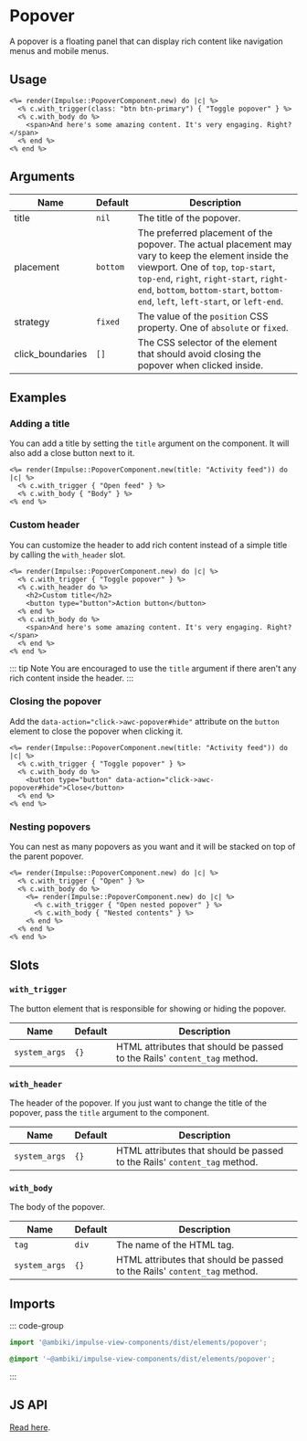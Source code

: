 # Popover

A popover is a floating panel that can display rich content like navigation menus and mobile menus.

## Usage

```erb
<%= render(Impulse::PopoverComponent.new) do |c| %>
  <% c.with_trigger(class: "btn btn-primary") { "Toggle popover" } %>
  <% c.with_body do %>
    <span>And here's some amazing content. It's very engaging. Right?</span>
  <% end %>
<% end %>
```

## Arguments

| Name             | Default   | Description                                                                                                                                                                                                                                                            |
| ------           | --------- | -------------                                                                                                                                                                                                                                                          |
| title            | `nil`     | The title of the popover.                                                                                                                                                                                                                                              |
| placement        | `bottom`  | The preferred placement of the popover. The actual placement may vary to keep the element inside the viewport. One of `top`, `top-start`, `top-end`, `right`, `right-start`, `right-end`, `bottom`, `bottom-start`, `bottom-end`, `left`, `left-start`, or `left-end`. |
| strategy         | `fixed`   | The value of the `position` CSS property. One of `absolute` or `fixed`.                                                                                                                                                                                                |
| click_boundaries | `[]`      | The CSS selector of the element that should avoid closing the popover when clicked inside.                                                                                                                                                                             |

## Examples

### Adding a title

You can add a title by setting the `title` argument on the component. It will also add a close button next to it.

```erb{1}
<%= render(Impulse::PopoverComponent.new(title: "Activity feed")) do |c| %>
  <% c.with_trigger { "Open feed" } %>
  <% c.with_body { "Body" } %>
<% end %>
```

### Custom header

You can customize the header to add rich content instead of a simple title by calling the `with_header` slot.

```erb{3-6}
<%= render(Impulse::PopoverComponent.new) do |c| %>
  <% c.with_trigger { "Toggle popover" } %>
  <% c.with_header do %>
    <h2>Custom title</h2>
    <button type="button">Action button</button>
  <% end %>
  <% c.with_body do %>
    <span>And here's some amazing content. It's very engaging. Right?</span>
  <% end %>
<% end %>
```

::: tip Note
You are encouraged to use the `title` argument if there aren't any rich content inside the header.
:::

### Closing the popover

Add the `data-action="click->awc-popover#hide"` attribute on the `button` element to close the popover when clicking it.

```erb{4}
<%= render(Impulse::PopoverComponent.new(title: "Activity feed")) do |c| %>
  <% c.with_trigger { "Toggle popover" } %>
  <% c.with_body do %>
    <button type="button" data-action="click->awc-popover#hide">Close</button>
  <% end %>
<% end %>
```

### Nesting popovers

You can nest as many popovers as you want and it will be stacked on top of the parent popover.

```erb{4-7}
<%= render(Impulse::PopoverComponent.new) do |c| %>
  <% c.with_trigger { "Open" } %>
  <% c.with_body do %>
    <%= render(Impulse::PopoverComponent.new) do |c| %>
      <% c.with_trigger { "Open nested popover" } %>
      <% c.with_body { "Nested contents" } %>
    <% end %>
  <% end %>
<% end %>
```

## Slots

### `with_trigger`

The button element that is responsible for showing or hiding the popover.

| Name          | Default   | Description                                                               |
| ------        | --------- | -------------                                                             |
| `system_args` | `{}`      | HTML attributes that should be passed to the Rails' `content_tag` method. |

### `with_header`

The header of the popover. If you just want to change the title of the popover, pass the `title` argument to
the component.

| Name          | Default   | Description                                                               |
| ------        | --------- | -------------                                                             |
| `system_args` | `{}`      | HTML attributes that should be passed to the Rails' `content_tag` method. |

### `with_body`

The body of the popover.

| Name          | Default   | Description                                                               |
| ------        | --------- | -------------                                                             |
| `tag`         | `div`     | The name of the HTML tag.                                                 |
| `system_args` | `{}`      | HTML attributes that should be passed to the Rails' `content_tag` method. |

## Imports

::: code-group
```js
import '@ambiki/impulse-view-components/dist/elements/popover';
```

```scss
@import '~@ambiki/impulse-view-components/dist/elements/popover';
```
:::

## JS API
[Read here](../js-api/popover.md).

